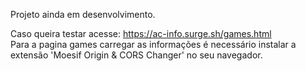 Projeto ainda em desenvolvimento.

Caso queira testar acesse: https://ac-info.surge.sh/games.html  
Para a pagina games carregar as informações é necessário instalar a extensão 'Moesif Origin & CORS Changer' no seu navegador.
